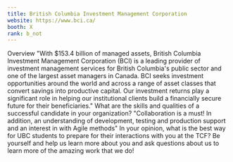 ```yaml
---
title: British Columbia Investment Management Corporation
website: https://www.bci.ca/
booth: X
rank: b_not
---
```

Overview
"With $153.4 billion of managed assets, British Columbia Investment Management Corporation (BCI) is a leading provider of investment management services for British Columbia's public sector and one of the largest asset managers in Canada. BCI seeks investment opportunities around the world and across a range of asset classes that convert savings into productive capital. Our investment returns play a significant role in helping our institutional clients build a financially secure future for their beneficiaries."
What are the skills and qualities of a successful candidate in your organization?
"Collaboration is a must!
In addition, an understanding of  development, testing and production support and an interest in with Agile methods"
In your opinion, what is the best way for UBC students to prepare for their interactions with you at the TCF?
Be yourself and help us learn more about you and ask questions about us to learn more of the amazing work that we do!
